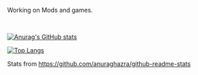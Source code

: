 Working on Mods and games.

<br>

[![Anurag's GitHub stats](https://github-readme-stats.vercel.app/api?username=RedCoffeeMug&theme=onedark)](https://github.com/anuraghazra/github-readme-stats)

[![Top Langs](https://github-readme-stats.vercel.app/api/top-langs/?username=RedCoffeeMug&theme=onedark&layout=compact)](https://github.com/anuraghazra/github-readme-stats)


Stats from https://github.com/anuraghazra/github-readme-stats
